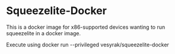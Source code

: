 # Squeezelite-Docker

This is a docker image for x86-supported devices wanting to run squeezelite in a docker image.

Execute using docker run --privileged vesyrak/squeezelite-docker
